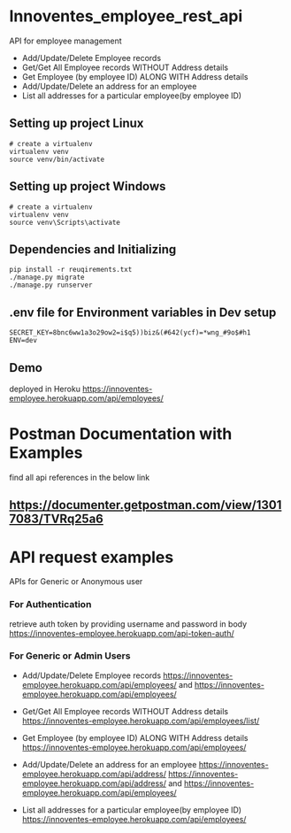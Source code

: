# Innoventes_employee_rest_api
API for employee management
- Add/Update/Delete Employee records
- Get/Get All Employee records WITHOUT Address details
- Get Employee (by employee ID) ALONG WITH Address details
- Add/Update/Delete an address for an employee
- List all addresses for a particular employee(by employee ID)

## Setting up project Linux
```
# create a virtualenv 
virtualenv venv
source venv/bin/activate
```
## Setting up project Windows
```
# create a virtualenv 
virtualenv venv
source venv\Scripts\activate
```
## Dependencies and Initializing
```
pip install -r reuqirements.txt
./manage.py migrate
./manage.py runserver
```
## .env file for Environment variables in Dev setup
```
SECRET_KEY=8bnc6ww1a3o29ow2=i$q5))biz&(#642(ycf)=*wng_#9o$#h1
ENV=dev
```

## Demo
deployed in Heroku
https://innoventes-employee.herokuapp.com/api/employees/

# Postman Documentation with Examples
find all api references in the below link
## https://documenter.getpostman.com/view/13017083/TVRq25a6

# API request examples
APIs for Generic or Anonymous user 
### For Authentication
retrieve auth token by providing username and password in body
https://innoventes-employee.herokuapp.com/api-token-auth/

### For Generic or Admin Users
- Add/Update/Delete Employee records
    https://innoventes-employee.herokuapp.com/api/employees/ and https://innoventes-employee.herokuapp.com/api/employees/<pk>

- Get/Get All Employee records WITHOUT Address details
https://innoventes-employee.herokuapp.com/api/employees/list/

- Get Employee (by employee ID) ALONG WITH Address details
https://innoventes-employee.herokuapp.com/api/employees/<pk>

- Add/Update/Delete an address for an employee
https://innoventes-employee.herokuapp.com/api/address/
https://innoventes-employee.herokuapp.com/api/address/<pk>
and https://innoventes-employee.herokuapp.com/api/employees/<pk>

- List all addresses for a particular employee(by employee ID)
https://innoventes-employee.herokuapp.com/api/employees/<pk>
